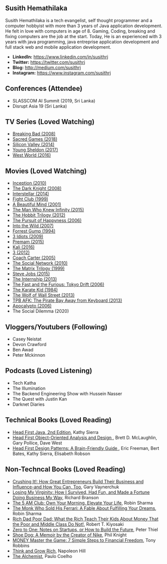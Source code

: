 

## Susith Hemathilaka

Susith Hemathilaka is a tech evangelist, self thought programmer and a computer hobbyist with more than 3 years of Java application development. He felt in love with computers in age of 8. Gaming, Coding, breaking and fixing computers are the job at the start. Today, He is an experienced with 3 years with java programming, java entreprise application development and full stack web and mobile application development.


* **LinkedIn:**  https://www.linkedin.com/in/susithrj
* **Twitter:**   https://twitter.com/susithrj
* **Blog:**      http://medium.com/susithrj
* **Instagram:** https://www.instagram.com/susithrj


## Conferences (Attendee)

* SLASSCOM AI Summit (2019, Sri Lanka)
* Disrupt Asia 19 (Sri Lanka)

## TV Series (Loved Watching)

* [Breaking Bad (2008)](https://www.imdb.com/title/tt0903747/)
* [Sacred Games (2018)](https://www.imdb.com/title/tt6077448/)
* [Silicon Valley (2014)](https://www.imdb.com/title/tt2575988/)
* [Young Sheldon (2017)](https://www.imdb.com/title/tt6226232/)
* [West World (2016)](https://www.imdb.com/title/tt0475784/)

## Movies (Loved Watching)

* [Inception (2010)](https://www.imdb.com/title/tt1375666/)
* [The Dark Knight (2008)](https://www.imdb.com/title/tt0468569/)
* [Interstellar (2014)](https://www.imdb.com/title/tt0816692/)
* [Fight Club (1999)](https://www.imdb.com/title/tt0137523/)
* [A Beautiful Mind (2001)](https://www.imdb.com/title/tt0268978/)
* [The Man Who Knew Infinity (2015)](https://www.imdb.com/title/tt0787524/)
* [The Hobbit Trilogy (2012)](https://www.imdb.com/list/ls069544617/)
* [The Pursuit of Happyness (2006)](https://www.imdb.com/title/tt0454921/)
* [Into the Wild (2007)](https://www.imdb.com/title/tt0758758/)
* [Forrest Gump (1994)](https://www.imdb.com/title/tt0109830/)
* [3 Idiots (2009)](https://www.imdb.com/title/tt1187043/)
* [Premam (2015)](https://www.imdb.com/title/tt4679210/)
* [Kali (2016)](https://www.imdb.com/title/tt5335128/)
* [3 (2012)](https://www.imdb.com/title/tt2123129/)
* [Coach Carter (2005)](https://www.imdb.com/title/tt0393162/)
* [The Social Network (2010)](https://www.imdb.com/title/tt1285016/)
* [The Matrix Trilogy (1999)](https://www.imdb.com/list/ls061622168/)
* [Steve Jobs (2015)](https://www.imdb.com/title/tt2080374/) 
* [The Internship (2013)](https://www.imdb.com/title/tt2234155/)
* [The Fast and the Furious: Tokyo Drift (2006)](https://www.imdb.com/title/tt0463985/)
* [The Karate Kid (1984)](https://www.imdb.com/title/tt0087538/)
* [The Wolf of Wall Street (2013)](https://www.imdb.com/title/tt0993846/)
* [TPB AFK: The Pirate Bay Away from Keyboard (2013)](https://www.imdb.com/title/tt2608732/)
* [Apocalypto (2006)](https://www.imdb.com/title/tt0472043/)
* The Social Dilemma (2020)

## Vloggers/Youtubers (Following)

* Casey Neistat
* Devon Crawford
* Ben Awad
* Peter Mckinnon


## Podcasts (Loved Listening)

* Tech Katha
* The Illumination
* The Backend Engineering Show with Hussein Nasser
* The Quest with Justin Kan
* Darknet Diaries


## Technical Books (Loved Reading)

* [Head First Java, 2nd Edition](https://www.amazon.com/Head-First-Java-Kathy-Sierra/dp/0596009208/ref=sr_1_1?dchild=1&keywords=head+first+java&qid=1615689227&s=books&sr=1-1), Kathy Sierra 
* [Head First Object-Oriented Analysis and Design ](https://www.amazon.com/Head-First-Object-Oriented-Analysis-Design/dp/0596008678/ref=sr_1_1?dchild=1&keywords=head+first+ooad&qid=1615689291&s=books&sr=1-1),  Brett D. McLaughlin, Gary Pollice, Dave West 
* [Head First Design Patterns: A Brain-Friendly Guide ](https://www.amazon.com), Eric Freeman, Bert Bates, Kathy Sierra, Elisabeth Robson 

## Non-Techncal Books (Loved Reading)

* [Crushing It!: How Great Entrepreneurs Build Their Business and Influence-and How You Can, Too](https://www.amazon.com/gp/product/0062674676), Gary Vaynerchuk
* [Losing My Virginity: How I Survived, Had Fun, and Made a Fortune Doing Business My Way](https://www.amazon.com/Losing-My-Virginity-Survived-Business/dp/0307720748/), Richard Branson
* [The 5 AM Club: Own Your Morning. Elevate Your Life](https://www.amazon.com/AM-Club-Morning-Elevate-Life/dp/1443456624), Robin Sharma
* [The Monk Who Sold His Ferrari: A Fable About Fulfilling Your Dreams](https://www.amazon.com/Monk-Who-Sold-His-Ferrari/dp/0062515675), Robin Sharma
* [Rich Dad Poor Dad: What the Rich Teach Their Kids About Money That the Poor and Middle Class Do Not!](https://www.amazon.com/Rich-Dad-Poor-Teach-Middle/dp/1612680194), Robert T. Kiyosaki
* [Zero to One: Notes on Startups, or How to Build the Future](https://www.amazon.com/Zero-Notes-Start-Ups-Build-Future/dp/B00QEUZ690), Peter Thiel 
* [Shoe Dog: A Memoir by the Creator of Nike](https://www.amazon.com/Shoe-Dog-Memoir-Creator-Nike-ebook/dp/B0176M1A44), Phil Knight
* [MONEY Master the Game: 7 Simple Steps to Financial Freedom](https://www.amazon.com/MONEY-Master-Game-Financial-Freedom/dp/1476757860), Tony Robbins
* [Think and Grow Rich](https://www.amazon.com/Think-Grow-Rich-Landmark-Bestseller/dp/1585424331), Napoleon Hill
* [The Alchemist](https://www.amazon.com/Alchemist-Paulo-Coelho/dp/0061122416), Paulo Coelho










